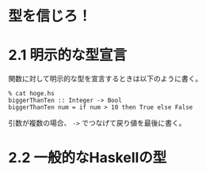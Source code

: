 # 型を信じろ！

# 2.1 明示的な型宣言

関数に対して明示的な型を宣言するときは以下のように書く。

```
% cat hoge.hs
biggerThanTen :: Integer -> Bool
biggerThanTen num = if num > 10 then True else False
```

引数が複数の場合、 ```->``` でつなげて戻り値を最後に書く。

# 2.2 一般的なHaskellの型
